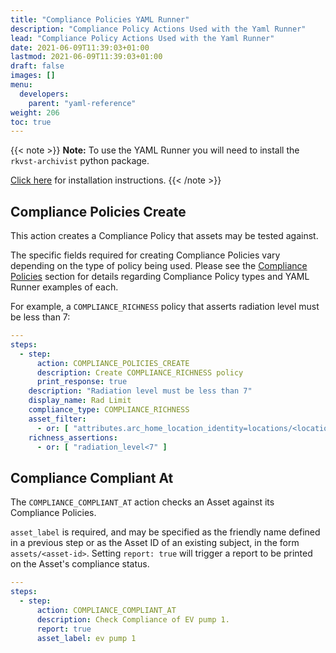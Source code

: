 ```yaml
---
title: "Compliance Policies YAML Runner"
description: "Compliance Policy Actions Used with the Yaml Runner"
lead: "Compliance Policy Actions Used with the Yaml Runner"
date: 2021-06-09T11:39:03+01:00
lastmod: 2021-06-09T11:39:03+01:00
draft: false
images: []
menu: 
  developers:
    parent: "yaml-reference"
weight: 206
toc: true
---
```


{{< note >}}
**Note:** To use the YAML Runner you will need to install the `rkvst-archivist` python package.

[Click here](https://python.rkvst.com/runner/index.html) for installation instructions.
{{< /note >}}

## Compliance Policies Create

This action creates a Compliance Policy that assets may be tested against.

The specific fields required for creating Compliance Policies vary depending on the type of policy being used. Please see the [Compliance Policies](/platform/beyond-the-basics/compliance-policies/) section for details regarding Compliance Policy types and YAML Runner examples of each.

For example, a `COMPLIANCE_RICHNESS` policy that asserts radiation level must be less than 7:

```yaml
---
steps:
  - step:
      action: COMPLIANCE_POLICIES_CREATE
      description: Create COMPLIANCE_RICHNESS policy
      print_response: true
    description: "Radiation level must be less than 7"
    display_name: Rad Limit
    compliance_type: COMPLIANCE_RICHNESS
    asset_filter:
      - or: [ "attributes.arc_home_location_identity=locations/<location-id>" ]
    richness_assertions: 
      - or: [ "radiation_level<7" ]
```

## Compliance Compliant At

The `COMPLIANCE_COMPLIANT_AT` action checks an Asset against its Compliance Policies. 

`asset_label` is required, and may be specified as the friendly name defined in a previous step or as the Asset ID of an existing subject, in the form `assets/<asset-id>`. Setting `report: true` will trigger a report to be printed on the Asset's compliance status. 

```yaml
---
steps:
  - step:
      action: COMPLIANCE_COMPLIANT_AT
      description: Check Compliance of EV pump 1.
      report: true
      asset_label: ev pump 1
```